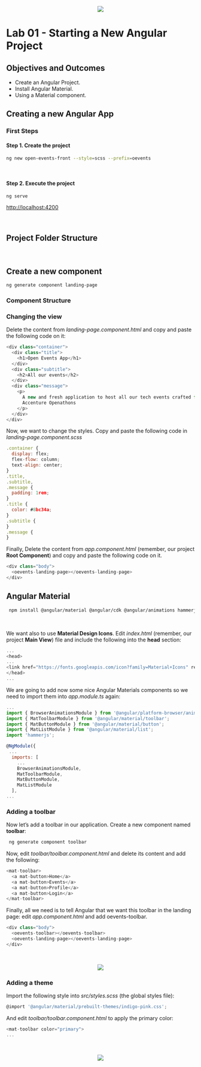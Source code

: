 <p align="center">
    <img src="../../boring-theory-1/resources/header.png">
</p>

# Lab 01 - Starting a New Angular Project

## Objectives and Outcomes

- Create an Angular Project.
- Install Angular Material.
- Using a Material component.


## Creating a new Angular App

### First Steps

#### Step 1. Create the project
```sh
ng new open-events-front --style=scss --prefix=oevents
```

<br/>

#### Step 2. Execute the project
```sh
ng serve
```

[http://localhost:4200](http://localhost:4200)

<br/>

## Project Folder Structure

<br/>

## Create a new component

```sh
ng generate component landing-page
```

### Component Structure

### Changing the view

Delete the content from *landing-page.component.html* and copy and paste the following code on it:
```javascript
<div class="container">
  <div class="title">
    <h1>Open Events App</h1>
  </div>
  <div class="subtitle">
    <h2>All our events</h2>
  </div>
  <div class="message">
    <p>
      A new and fresh application to host all our tech events crafted from
      Accenture Openathons
    </p>
  </div>
</div>

```
Now, we want to change the styles. Copy and paste the following code in *landing-page.component.scss*

```javascript
.container {
  display: flex;
  flex-flow: column;
  text-align: center;
}
.title,
.subtitle,
.message {
  padding: 1rem;
}
.title {
  color: #8bc34a;
}
.subtitle {
}
.message {
}

```

Finally, Delete the content from *app.component.html* (remember, our project **Root Component**) and copy and paste the following code on it.

```javascript
<div class="body">
  <oevents-landing-page></oevents-landing-page>
</div>

```

## Angular Material 

```sh
 npm install @angular/material @angular/cdk @angular/animations hammerjs
```

<br/>

We want also to use **Material Design Icons**. Edit *index.html* (remember, our project **Main View**) file and include the following into the **head** section:

```javascript
...
<head>
...
<link href="https://fonts.googleapis.com/icon?family=Material+Icons" rel="stylesheet">
</head>
...

```

We are going to add now some nice Angular Materials components so we need to import them into *app.module.ts* again:

```javascript
...
import { BrowserAnimationsModule } from '@angular/platform-browser/animations';
import { MatToolbarModule } from '@angular/material/toolbar';
import { MatButtonModule } from '@angular/material/button';
import { MatListModule } from '@angular/material/list';
import 'hammerjs';

@NgModule({
 ...
  imports: [
    ...
    BrowserAnimationsModule,
    MatToolbarModule,
    MatButtonModule,
    MatListModule 
  ], 
...

```

### Adding a toolbar
Now let’s add a toolbar in our application. Create a new component named **toolbar**:
```sh
 ng generate component toolbar
```
Now, edit *toolbar/toolbar.component.html* and delete its content and add the following:
```javascript
<mat-toolbar>
  <a mat-button>Home</a>
  <a mat-button>Events</a>
  <a mat-button>Profile</a>
  <a mat-button>Login</a>
</mat-toolbar>
```

Finally, all we need is to tell Angular that we want this toolbar in the landing page: edit *app.component.html* and add oevents-toolbar.

```javascript
<div class="body">
  <oevents-toolbar></oevents-toolbar>
  <oevents-landing-page></oevents-landing-page>
</div>

```

<br/>

<p align="center">
    <img src="../../lab-01/resources/landingPageToolbar.png">
</p>


### Adding a theme
Import the following style into *src/styles.scss* (the global styles file):

```javascript
@import '@angular/material/prebuilt-themes/indigo-pink.css';

```
And edit *toolbar/toolbar.component.html* to apply the primary color:

```javascript
<mat-toolbar color="primary">
...

```
<br/>


<p align="center">
    <img src="../../boring-theory-1/resources/header.png">
</p>
